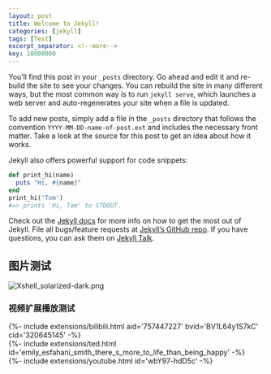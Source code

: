 ```yaml
---
layout: post
title: Welcome to Jekyll!
categories: [jekyll]
tags: [Test]
excerpt_separator: <!--more-->
key: 10000000
---
```


You’ll find this post in your `_posts` directory. Go ahead and edit it and re-build the site to see your changes. You can rebuild the site in many different ways, but the most common way is to run `jekyll serve`, which launches a web server and auto-regenerates your site when a file is updated.

<!--more-->

To add new posts, simply add a file in the `_posts` directory that follows the convention `YYYY-MM-DD-name-of-post.ext` and includes the necessary front matter. Take a look at the source for this post to get an idea about how it works.

Jekyll also offers powerful support for code snippets:

```ruby
def print_hi(name)
  puts "Hi, #{name}"
end
print_hi('Tom')
#=> prints 'Hi, Tom' to STDOUT.
```

Check out the [Jekyll docs][jekyll-docs] for more info on how to get the most out of Jekyll. File all bugs/feature requests at [Jekyll’s GitHub repo][jekyll-gh]. If you have questions, you can ask them on [Jekyll Talk][jekyll-talk].

[jekyll-docs]: https://jekyllrb.com/docs/home
[jekyll-gh]:   https://github.com/jekyll/jekyll
[jekyll-talk]: https://talk.jekyllrb.com/

## 图片测试
![Xshell_solarized-dark.png](https://s2.loli.net/2022/03/22/wag4OD8G15pxENS.png)

### 视频扩展播放测试
<div>{%- include extensions/bilibili.html aid='757447227' bvid='BV1L64y1S7kC' cid='320645145' -%}</div>

<div>{%- include extensions/ted.html id='emily_esfahani_smith_there_s_more_to_life_than_being_happy' -%}</div>

<div>{%- include extensions/youtube.html id='wbY97-hdD5c' -%}</div>